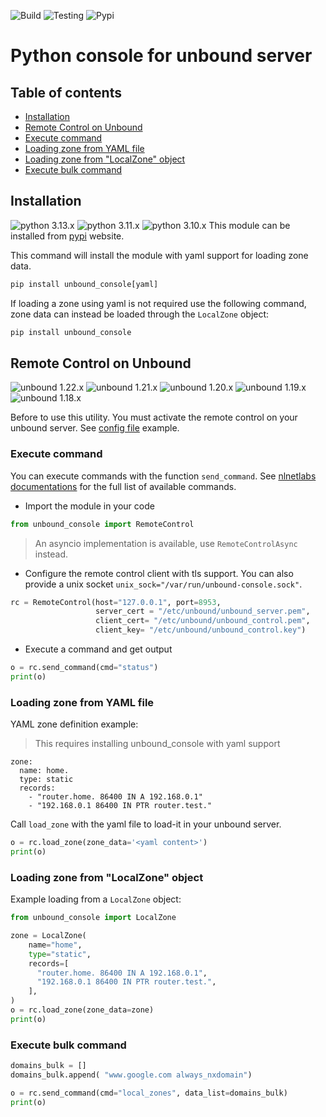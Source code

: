 ![Build](https://github.com/dmachard/python-unbound-console/workflows/Build/badge.svg) ![Testing](https://github.com/dmachard/python-unbound-console/workflows/Testing/badge.svg) ![Pypi](https://github.com/dmachard/python-unbound-console/workflows/Publish/badge.svg)

# Python console for unbound server

## Table of contents
* [Installation](#installation)
* [Remote Control on Unbound](#remote-control-on-unbound)
* [Execute command](#execute-command)
* [Loading zone from YAML file](#loading-zone-from-yaml-file)
* [Loading zone from "LocalZone" object](#loading-zone-from-localzone-object)
* [Execute bulk command](#execute-bulk-command)

## Installation

![python 3.13.x](https://img.shields.io/badge/python%203.13.x-tested-blue) ![python 3.11.x](https://img.shields.io/badge/python%203.11.x-tested-blue) ![python 3.10.x](https://img.shields.io/badge/python%203.10.x-tested-blue)
This module can be installed from [pypi](https://pypi.org/project/unbound_console/) website.

This command will install the module with yaml support for loading zone data.

```python
pip install unbound_console[yaml]
```

If loading a zone using yaml is not required use the following command, zone data can instead be loaded through the `LocalZone` object:

```python
pip install unbound_console
```

## Remote Control on Unbound

![unbound 1.22.x](https://img.shields.io/badge/unbound%201.22.x-tested-green) ![unbound 1.21.x](https://img.shields.io/badge/unbound%201.21.x-tested-green) ![unbound 1.20.x](https://img.shields.io/badge/unbound%201.20.x-tested-green) ![unbound 1.19.x](https://img.shields.io/badge/unbound%201.19.x-tested-green)  ![unbound 1.18.x](https://img.shields.io/badge/unbound%201.18.x-tested-green)

Before to use this utility. You must activate the remote control on your unbound server.
See [config file](https://github.com/dmachard/python-unbound-console/blob/master/testsdata/unbound_tls.conf) example.

### Execute command

You can execute commands with the function `send_command`. See [nlnetlabs documentations](https://www.nlnetlabs.nl/documentation/unbound/unbound-control/) for the full list of available commands.

- Import the module in your code

```python
from unbound_console import RemoteControl
```

> An asyncio implementation is available, use `RemoteControlAsync` instead.

- Configure the remote control client with tls support. You can also provide a unix socket `unix_sock="/var/run/unbound-console.sock"`.

```python
rc = RemoteControl(host="127.0.0.1", port=8953,
                   server_cert = "/etc/unbound/unbound_server.pem",
                   client_cert= "/etc/unbound/unbound_control.pem",
                   client_key= "/etc/unbound/unbound_control.key")
```

- Execute a command and get output

```python
o = rc.send_command(cmd="status")
print(o)
```

### Loading zone from YAML file

YAML zone definition example:

> This requires installing unbound_console with yaml support

```
zone:
  name: home.
  type: static
  records:
    - "router.home. 86400 IN A 192.168.0.1"
    - "192.168.0.1 86400 IN PTR router.test."
```

Call `load_zone` with the yaml file to load-it in your unbound server.

```python
o = rc.load_zone(zone_data='<yaml content>')
print(o)
```

### Loading zone from "LocalZone" object

Example loading from a `LocalZone` object:

```python
from unbound_console import LocalZone

zone = LocalZone(
    name="home",
    type="static",
    records=[
      "router.home. 86400 IN A 192.168.0.1",
      "192.168.0.1 86400 IN PTR router.test.",
    ],
)
o = rc.load_zone(zone_data=zone)
print(o)
```

### Execute bulk command

```python
domains_bulk = []
domains_bulk.append( "www.google.com always_nxdomain")

o = rc.send_command(cmd="local_zones", data_list=domains_bulk)
print(o)
```
